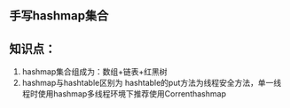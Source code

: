 ## 手写hashmap集合
## 知识点：
1. hashmap集合组成为：数组+链表+红黑树  
2. hashmap与hashtable区别为  hashtable的put方法为线程安全方法，单一线程时使用hashmap多线程环境下推荐使用Correnthashmap

